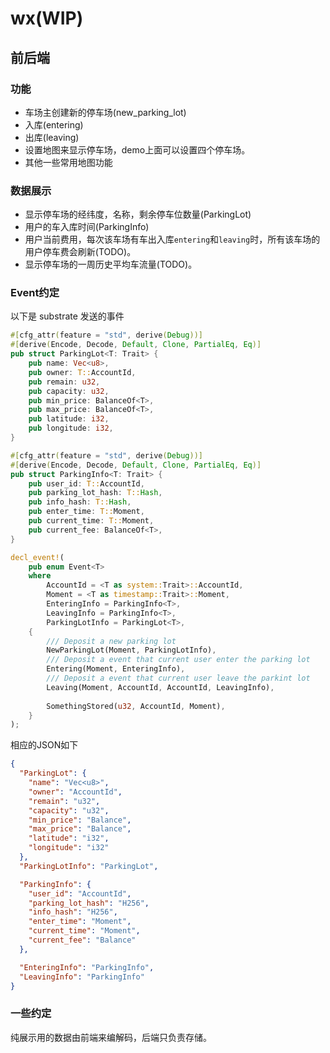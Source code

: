 # wx(WIP)

## 前后端

### 功能

- 车场主创建新的停车场(new_parking_lot)
- 入库(entering)
- 出库(leaving)
- 设置地图来显示停车场，demo上面可以设置四个停车场。
- 其他一些常用地图功能

### 数据展示

- 显示停车场的经纬度，名称，剩余停车位数量(ParkingLot)
- 用户的车入库时间(ParkingInfo)
- 用户当前费用，每次该车场有车出入库`entering`和`leaving`时，所有该车场的用户停车费会刷新(TODO)。
- 显示停车场的一周历史平均车流量(TODO)。


### Event约定


以下是 substrate 发送的事件
```rust
#[cfg_attr(feature = "std", derive(Debug))]
#[derive(Encode, Decode, Default, Clone, PartialEq, Eq)]
pub struct ParkingLot<T: Trait> {
    pub name: Vec<u8>,
    pub owner: T::AccountId,
    pub remain: u32,
    pub capacity: u32,
    pub min_price: BalanceOf<T>,
    pub max_price: BalanceOf<T>,
    pub latitude: i32,
    pub longitude: i32,
}

#[cfg_attr(feature = "std", derive(Debug))]
#[derive(Encode, Decode, Default, Clone, PartialEq, Eq)]
pub struct ParkingInfo<T: Trait> {
    pub user_id: T::AccountId,
    pub parking_lot_hash: T::Hash,
    pub info_hash: T::Hash,
    pub enter_time: T::Moment,
    pub current_time: T::Moment,
    pub current_fee: BalanceOf<T>,
}

decl_event!(
    pub enum Event<T>
    where
        AccountId = <T as system::Trait>::AccountId,
        Moment = <T as timestamp::Trait>::Moment,
        EnteringInfo = ParkingInfo<T>,
        LeavingInfo = ParkingInfo<T>,
        ParkingLotInfo = ParkingLot<T>,
    {
        /// Deposit a new parking lot
        NewParkingLot(Moment, ParkingLotInfo),
        /// Deposit a event that current user enter the parking lot
        Entering(Moment, EnteringInfo),
        /// Deposit a event that current user leave the parkint lot
        Leaving(Moment, AccountId, AccountId, LeavingInfo),
        
        SomethingStored(u32, AccountId, Moment),
    }
);
```

相应的JSON如下

```json
{
  "ParkingLot": {
    "name": "Vec<u8>",
    "owner": "AccountId",
    "remain": "u32",
    "capacity": "u32",
    "min_price": "Balance",
    "max_price": "Balance",
    "latitude": "i32",
    "longitude": "i32"
  },
  "ParkingLotInfo": "ParkingLot",

  "ParkingInfo": {
    "user_id": "AccountId",
    "parking_lot_hash": "H256",
    "info_hash": "H256",
    "enter_time": "Moment",
    "current_time": "Moment",
    "current_fee": "Balance"
  },

  "EnteringInfo": "ParkingInfo",
  "LeavingInfo": "ParkingInfo"
}
```

### 一些约定

纯展示用的数据由前端来编解码，后端只负责存储。